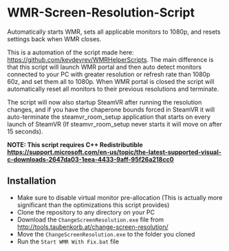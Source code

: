 # WMR-Screen-Resolution-Script
Automatically starts WMR, sets all applicable monitors to 1080p, and resets settings back when WMR closes.

This is a automation of the script made here: https://github.com/kevdevrev/WMRHelperScripts. The main difference is that this script will launch WMR portal and then auto detect monitors connected to your PC with greater resolution or refresh rate than 1080p 60z, and set them all to 1080p. When WMR portal is closed the script will automatically reset all monitors to their previous resolutions and terminate.

The script will now also startup SteamVR after running the resolution changes, and if you have the chaperone bounds forced in SteamVR it will auto-terminate the steamvr_room_setup application that starts on every launch of SteamVR (If steamvr_room_setup never starts it will move on after 15 seconds).

**NOTE: This script requires C++ Redistributible https://support.microsoft.com/en-us/topic/the-latest-supported-visual-c-downloads-2647da03-1eea-4433-9aff-95f26a218cc0**

## Installation

 - Make sure to disable virtual monitor pre-allocation (This is actually more significant than the optimizations this script provides)
 - Clone the repository to any directory on your PC
 - Download the `ChangeScreenResolution.exe` file from http://tools.taubenkorb.at/change-screen-resolution/
 - Move the `ChangeScreenResolution.exe` to the folder you cloned
 - Run the `Start WMR With Fix.bat` file
